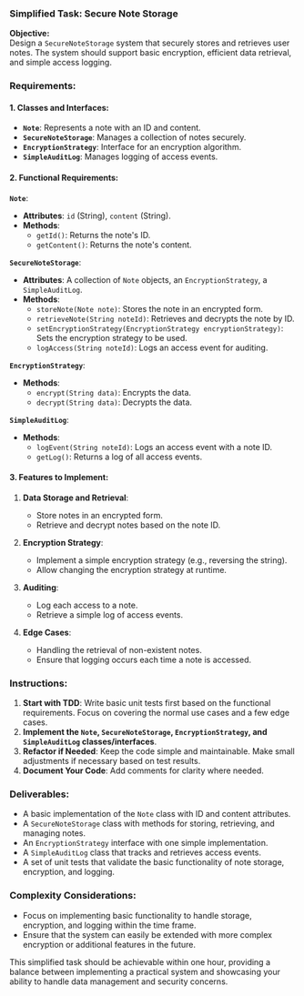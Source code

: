 ### **Simplified Task: Secure Note Storage**

**Objective:**  
Design a `SecureNoteStorage` system that securely stores and retrieves user notes. The system should support basic encryption, efficient data retrieval, and simple access logging.

### **Requirements:**

#### 1. **Classes and Interfaces:**

- **`Note`**: Represents a note with an ID and content.
- **`SecureNoteStorage`**: Manages a collection of notes securely.
- **`EncryptionStrategy`**: Interface for an encryption algorithm.
- **`SimpleAuditLog`**: Manages logging of access events.

#### 2. **Functional Requirements:**

**`Note`**:
- **Attributes**: `id` (String), `content` (String).
- **Methods**:
    - `getId()`: Returns the note's ID.
    - `getContent()`: Returns the note's content.

**`SecureNoteStorage`**:
- **Attributes**: A collection of `Note` objects, an `EncryptionStrategy`, a `SimpleAuditLog`.
- **Methods**:
    - `storeNote(Note note)`: Stores the note in an encrypted form.
    - `retrieveNote(String noteId)`: Retrieves and decrypts the note by ID.
    - `setEncryptionStrategy(EncryptionStrategy encryptionStrategy)`: Sets the encryption strategy to be used.
    - `logAccess(String noteId)`: Logs an access event for auditing.

**`EncryptionStrategy`**:
- **Methods**:
    - `encrypt(String data)`: Encrypts the data.
    - `decrypt(String data)`: Decrypts the data.

**`SimpleAuditLog`**:
- **Methods**:
    - `logEvent(String noteId)`: Logs an access event with a note ID.
    - `getLog()`: Returns a log of all access events.

#### 3. **Features to Implement:**

1. **Data Storage and Retrieval**:
    - Store notes in an encrypted form.
    - Retrieve and decrypt notes based on the note ID.

2. **Encryption Strategy**:
    - Implement a simple encryption strategy (e.g., reversing the string).
    - Allow changing the encryption strategy at runtime.

3. **Auditing**:    
    - Log each access to a note.
    - Retrieve a simple log of access events.

4. **Edge Cases**:
    - Handling the retrieval of non-existent notes.
    - Ensure that logging occurs each time a note is accessed.

### **Instructions:**

1. **Start with TDD**: Write basic unit tests first based on the functional requirements. Focus on covering the normal use cases and a few edge cases.
2. **Implement the `Note`, `SecureNoteStorage`, `EncryptionStrategy`, and `SimpleAuditLog` classes/interfaces**.
3. **Refactor if Needed**: Keep the code simple and maintainable. Make small adjustments if necessary based on test results.
4. **Document Your Code**: Add comments for clarity where needed.

### **Deliverables:**

- A basic implementation of the `Note` class with ID and content attributes.
- A `SecureNoteStorage` class with methods for storing, retrieving, and managing notes.
- An `EncryptionStrategy` interface with one simple implementation.
- A `SimpleAuditLog` class that tracks and retrieves access events.
- A set of unit tests that validate the basic functionality of note storage, encryption, and logging.

### **Complexity Considerations:**

- Focus on implementing basic functionality to handle storage, encryption, and logging within the time frame.
- Ensure that the system can easily be extended with more complex encryption or additional features in the future.

This simplified task should be achievable within one hour, providing a balance between implementing a practical system and showcasing your ability to handle data management and security concerns.